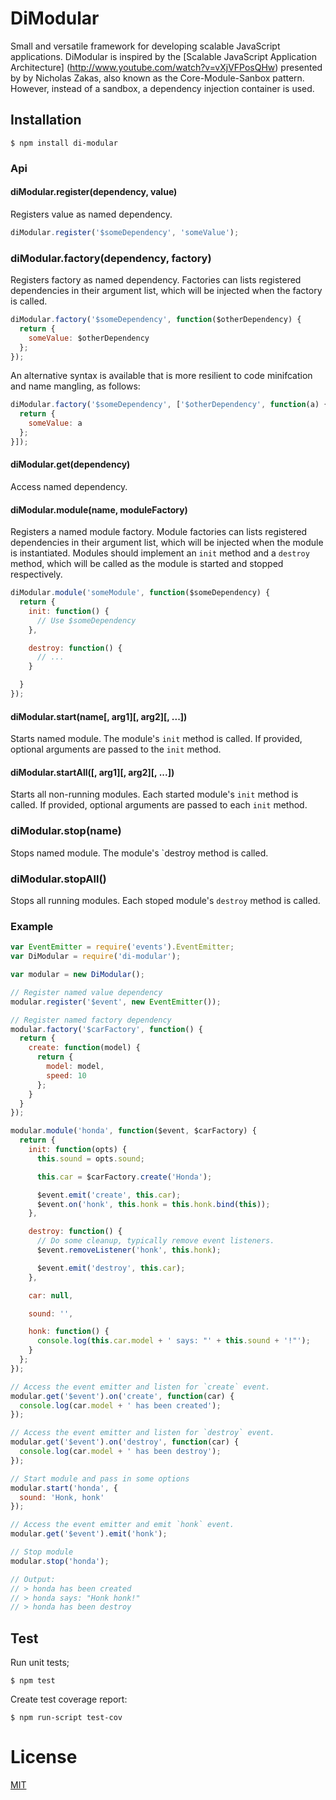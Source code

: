 # DiModular
Small and versatile framework for developing scalable JavaScript applications.
DiModular is inspired by the [Scalable JavaScript Application Architecture]
(http://www.youtube.com/watch?v=vXjVFPosQHw) presented by by Nicholas Zakas,
also known as the Core-Module-Sanbox pattern. However, instead of a sandbox,
a dependency injection container is used.

## Installation

`$ npm install di-modular`

### Api

#### diModular.register(dependency, value)
Registers value as named dependency.

```js
diModular.register('$someDependency', 'someValue');
```

### diModular.factory(dependency, factory)
Registers factory as named dependency. Factories can lists registered
dependencies in their argument list, which will be injected when the factory
is called.

```js
diModular.factory('$someDependency', function($otherDependency) {
  return {
    someValue: $otherDependency
  };
});
```

An alternative syntax is available that is more resilient to code minifcation
and name mangling, as follows:

```js
diModular.factory('$someDependency', ['$otherDependency', function(a) {
  return {
    someValue: a
  };
}]);
```

#### diModular.get(dependency)
Access named dependency.

#### diModular.module(name, moduleFactory)
Registers a named module factory. Module factories can lists registered
dependencies in their argument list, which will be injected when the module is
instantiated. Modules should implement an `init` method and a `destroy` method,
which will be called as the module is started and stopped respectively.

```js
diModular.module('someModule', function($someDependency) {
  return {
    init: function() {
      // Use $someDependency
    },

    destroy: function() {
      // ...
    }

  }
});
```

#### diModular.start(name[, arg1][, arg2][, ...])
Starts named module. The module's `init` method is called. If provided, optional
arguments are passed to the `init` method.

#### diModular.startAll([, arg1][, arg2][, ...])
Starts all non-running modules. Each started module's `init` method is called.
If provided, optional arguments are passed to each `init` method.

### diModular.stop(name)
Stops named module. The module's `destroy method is called.

### diModular.stopAll()
Stops all running modules. Each stoped module's `destroy` method is called.

### Example

```js
var EventEmitter = require('events').EventEmitter;
var DiModular = require('di-modular');

var modular = new DiModular();

// Register named value dependency
modular.register('$event', new EventEmitter());

// Register named factory dependency
modular.factory('$carFactory', function() {
  return {
    create: function(model) {
      return {
        model: model,
        speed: 10
      };
    }
  }
});

modular.module('honda', function($event, $carFactory) {
  return {
    init: function(opts) {
      this.sound = opts.sound;

      this.car = $carFactory.create('Honda');

      $event.emit('create', this.car);
      $event.on('honk', this.honk = this.honk.bind(this));
    },

    destroy: function() {
      // Do some cleanup, typically remove event listeners.
      $event.removeListener('honk', this.honk);

      $event.emit('destroy', this.car);
    },

    car: null,

    sound: '',

    honk: function() {
      console.log(this.car.model + ' says: "' + this.sound + '!"');
    }
  };
});

// Access the event emitter and listen for `create` event.
modular.get('$event').on('create', function(car) {
  console.log(car.model + ' has been created');
});

// Access the event emitter and listen for `destroy` event.
modular.get('$event').on('destroy', function(car) {
  console.log(car.model + ' has been destroy');
});

// Start module and pass in some options
modular.start('honda', {
  sound: 'Honk, honk'
});

// Access the event emitter and emit `honk` event.
modular.get('$event').emit('honk');

// Stop module
modular.stop('honda');

// Output:
// > honda has been created
// > honda says: "Honk honk!"
// > honda has been destroy
```

## Test

Run unit tests;

`$ npm test`

Create test coverage report:

`$ npm run-script test-cov`

# License

[MIT](LICENSE)
